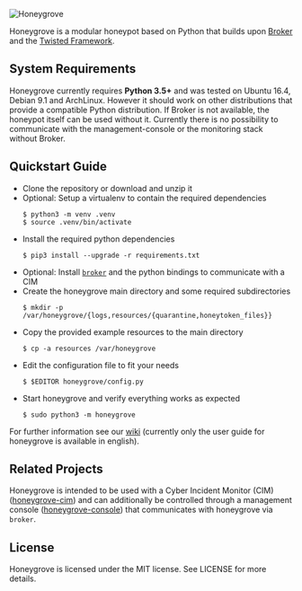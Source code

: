 ![Honeygrove](https://github.com/UHH-ISS/honeygrove/raw/master/wiki_resources/honeygrove_logo.png)

Honeygrove is a modular honeypot based on Python that builds upon [Broker](https://github.com/zeek/broker) and the [Twisted Framework](https://twistedmatrix.com/trac/wiki).

## System Requirements

Honeygrove currently requires **Python 3.5+** and was tested on Ubuntu 16.4, Debian 9.1 and ArchLinux. However it should work on other distributions that provide a compatible Python distribution. If Broker is not available, the honeypot itself can be used without it. Currently there is no possibility to communicate with the management-console or the monitoring stack without Broker.


## Quickstart Guide

* Clone the repository or download and unzip it
* Optional: Setup a virtualenv to contain the required dependencies
  ```shell
  $ python3 -m venv .venv
  $ source .venv/bin/activate
  ```
* Install the required python dependencies
  ```shell
  $ pip3 install --upgrade -r requirements.txt
  ```
* Optional: Install [`broker`](https://github.com/zeek/broker) and the python bindings to communicate with a CIM
* Create the honeygrove main directory and some required subdirectories
  ```shell
  $ mkdir -p /var/honeygrove/{logs,resources/{quarantine,honeytoken_files}}
  ```
* Copy the provided example resources to the main directory
  ```shell
  $ cp -a resources /var/honeygrove
  ```
* Edit the configuration file to fit your needs
  ```shell
  $ $EDITOR honeygrove/config.py
  ```
* Start honeygrove and verify everything works as expected
  ```shell
  $ sudo python3 -m honeygrove
  ```

For further information see our [wiki](https://github.com/UHH-ISS/honeygrove/wiki) (currently only the user guide for honeygrove is available in english).


## Related Projects

Honeygrove is intended to be used with a Cyber Incident Monitor (CIM) ([honeygrove-cim](https://github.com/UHH-ISS/honeygrove-cim)) and can additionally be controlled through a management console ([honeygrove-console](https://github.com/UHH-ISS/honeygrove-console)) that communicates with honeygrove via `broker`.

## License

Honeygrove is licensed under the MIT license. See LICENSE for more details.

